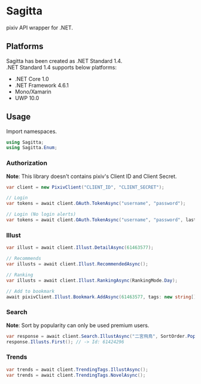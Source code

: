 # Sagitta

pixiv API wrapper for .NET.  


## Platforms
Sagitta has been created as .NET Standard 1.4.  
.NET Standard 1.4 supports below platforms:

* .NET Core 1.0
* .NET Framework 4.6.1
* Mono/Xamarin
* UWP 10.0

## Usage

Import namespaces.

```csharp
using Sagitta;
using Sagitta.Enum;
```

### Authorization

**Note**: This library doesn't contains pixiv's Client ID and Client Secret.

```csharp
var client = new PixivClient("CLIENT_ID", "CLIENT_SECRET");

// Login
var tokens = await client.OAuth.TokenAsync("username", "password");

// Login (No login alerts)
var tokens = await client.OAuth.TokenAsync("username", "password", lastTokens.DeviceToken);
```

### Illust

```csharp
var illust = await client.Illust.DetailAsync(61463577);

// Recommends
var illusts = await client.Illust.RecommendedAsync();

// Ranking
var illusts = await client.Illust.RankingAsync(RankingMode.Day);

// Add to bookmark
await pixivClient.Illust.Bookmark.AddAsync(61463577, tags: new string[] {"艦これ", "ゆるい艦これ"});
```

### Search

**Note**: Sort by popularity can only be used premium users.

```csharp
var response = await client.Search.IllustAsync("二宮飛鳥", SortOrder.PopularDesc, Duration.LastWeek);
response.Illusts.First(); // -> Id: 61424296
```

### Trends

```csharp
var trends = await client.TrendingTags.IllustAsync();
var trends = await client.TrendingTags.NovelAsync();
```